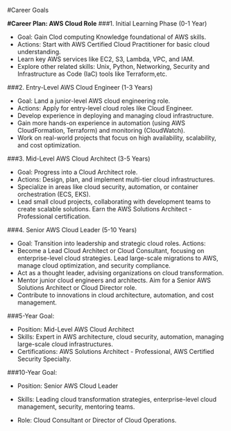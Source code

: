 #Career Goals

**#Career Plan: AWS Cloud Role**
###1. Initial Learning Phase (0-1 Year)

* Goal: Gain Clod computing Knowledge foundational of AWS skills.
* Actions: Start with AWS Certified Cloud Practitioner for basic cloud understanding.
* Learn key AWS services like EC2, S3, Lambda, VPC, and IAM.
* Explore other related skills: Unix, Python, Networking, Security and Infrastructure as Code (IaC) tools like Terraform,etc.

###2. Entry-Level AWS Cloud Engineer (1-3 Years)

* Goal: Land a junior-level AWS cloud engineering role.
* Actions: Apply for entry-level cloud roles like Cloud Engineer.
* Develop experience in deploying and managing cloud infrastructure.
* Gain more hands-on experience in automation (using AWS CloudFormation, Terraform) and monitoring (CloudWatch).
* Work on real-world projects that focus on high availability, scalability, and cost optimization.

###3. Mid-Level AWS Cloud Architect (3-5 Years)
* Goal: Progress into a Cloud Architect role.
* Actions: Design, plan, and implement multi-tier cloud infrastructures.
* Specialize in areas like cloud security, automation, or container orchestration (ECS, EKS).
* Lead small cloud projects, collaborating with development teams to create scalable solutions.
Earn the AWS Solutions Architect - Professional certification.

###4. Senior AWS Cloud Leader (5-10 Years)
* Goal: Transition into leadership and strategic cloud roles.
Actions:
* Become a Lead Cloud Architect or Cloud Consultant, focusing on enterprise-level cloud strategies.
Lead large-scale migrations to AWS, manage cloud optimization, and security compliance.
* Act as a thought leader, advising organizations on cloud transformation.
* Mentor junior cloud engineers and architects.
Aim for a Senior AWS Solutions Architect or Cloud Director role.
* Contribute to innovations in cloud architecture, automation, and cost management.

###5-Year Goal:
* Position: Mid-Level AWS Cloud Architect
* Skills: Expert in AWS architecture, cloud security, automation, managing large-scale cloud infrastructures.
* Certifications: AWS Solutions Architect - Professional, AWS Certified Security Specialty.

###10-Year Goal:
* Position: Senior AWS Cloud Leader

* Skills: Leading cloud transformation strategies, enterprise-level cloud management, security, mentoring teams.

* Role: Cloud Consultant or Director of Cloud Operations.